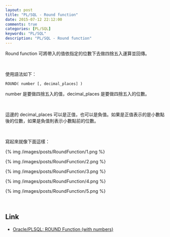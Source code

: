 ```yaml
---
layout: post
title: "PL/SQL - Round function"
date: 2015-07-12 22:12:00
comments: true
categories: [PL/SQL]
keywords: "PL/SQL"
description: "PL/SQL - Round function"
---
```


Round function 可將帶入的值依指定的位數下去做四捨五入運算並回傳。  

<!-- More -->

<br/>


使用語法如下：  

    ROUND( number [, decimal_places] )


number 是要做四捨五入的值，decimal_places 是要做四捨五入的位數。  

<br/>


這邊的 decimal_places 可以是正值，也可以是負值。如果是正值表示的是小數點後的位數，如果是負值則表示小數點前的位數。  

<br/>


寫起來就像下面這樣：  

{% img /images/posts/RoundFunction/1.png %}

{% img /images/posts/RoundFunction/2.png %}

{% img /images/posts/RoundFunction/3.png %}

{% img /images/posts/RoundFunction/4.png %}

{% img /images/posts/RoundFunction/5.png %}

<br/>

Link
----
* [Oracle/PLSQL: ROUND Function \(with numbers\)](http://www.techonthenet.com/oracle/functions/round_nbr.php)
